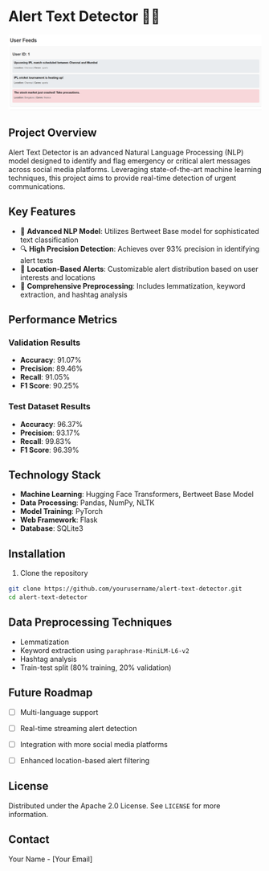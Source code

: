 # Alert Text Detector 🚨📱
![ss](Images/ss_(1).png)
## Project Overview

Alert Text Detector is an advanced Natural Language Processing (NLP) model designed to identify and flag emergency or critical alert messages across social media platforms. Leveraging state-of-the-art machine learning techniques, this project aims to provide real-time detection of urgent communications.

## Key Features

- 🧠 **Advanced NLP Model**: Utilizes Bertweet Base model for sophisticated text classification
- 🔍 **High Precision Detection**: Achieves over 93% precision in identifying alert texts
- 📍 **Location-Based Alerts**: Customizable alert distribution based on user interests and locations
- 🔬 **Comprehensive Preprocessing**: Includes lemmatization, keyword extraction, and hashtag analysis

## Performance Metrics

### Validation Results
- **Accuracy**: 91.07%
- **Precision**: 89.46%
- **Recall**: 91.05%
- **F1 Score**: 90.25%

### Test Dataset Results
- **Accuracy**: 96.37%
- **Precision**: 93.17%
- **Recall**: 99.83%
- **F1 Score**: 96.39%

## Technology Stack

- **Machine Learning**: Hugging Face Transformers, Bertweet Base Model
- **Data Processing**: Pandas, NumPy, NLTK
- **Model Training**: PyTorch
- **Web Framework**: Flask
- **Database**: SQLite3


## Installation

1. Clone the repository
```bash
git clone https://github.com/yourusername/alert-text-detector.git
cd alert-text-detector
```



## Data Preprocessing Techniques

- Lemmatization
- Keyword extraction using `paraphrase-MiniLM-L6-v2`
- Hashtag analysis
- Train-test split (80% training, 20% validation)

## Future Roadmap

- [ ] Multi-language support
- [ ] Real-time streaming alert detection
- [ ] Integration with more social media platforms
- [ ] Enhanced location-based alert filtering


## License

Distributed under the Apache 2.0 License. See `LICENSE` for more information.

## Contact

Your Name - [Your Email]

